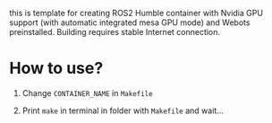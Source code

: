 this is template for creating ROS2 Humble container with Nvidia GPU support (with automatic integrated mesa GPU mode) and Webots preinstalled. Building requires stable Internet connection.
<h1>How to use?</h1>

1. Change `CONTAINER_NAME` in `Makefile`

2. Print `make` in terminal in folder with `Makefile` and wait...